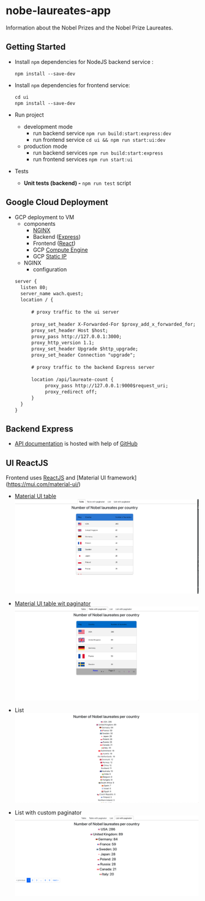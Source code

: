 # nobe-laureates-app
Information about the Nobel Prizes and the Nobel Prize Laureates.

## Getting Started
* Install `npm` dependencies for NodeJS backend service :
    ```
    npm install --save-dev
    ```

* Install `npm` dependencies for frontend service:
    ```
    cd ui
    npm install --save-dev
    ```
* Run project
  * development mode
    * run backend service `npm run build:start:express:dev`
    * run frontend service `cd ui && npm run start:ui:dev`
  * production mode
    * run backend services `npm run build:start:express`
    * run frontend services `npm run start:ui`
* Tests
  * **Unit tests (backend) -** `npm run test` script

## Google Cloud Deployment

* GCP deployment to VM
  * components
    * [NGINX](https://nginx.org/en/)
    * Backend ([Express](https://expressjs.com/))
    * Frontend ([React](https://create-react-app.dev/))
    * GCP [Compute Engine](https://cloud.google.com/compute/)
    * GCP [Static IP](https://cloud.google.com/compute/docs/ip-addresses/reserve-static-external-ip-address)
  * NGINX
    * configuration
  ```
  server {
    listen 80;
    server_name wach.quest;
    location / {
        
        # proxy traffic to the ui server
        
        proxy_set_header X-Forwarded-For $proxy_add_x_forwarded_for;
        proxy_set_header Host $host;
        proxy_pass http://127.0.0.1:3000;
        proxy_http_version 1.1;
        proxy_set_header Upgrade $http_upgrade;
        proxy_set_header Connection "upgrade";
        
        # proxy traffic to the backend Express server
  
        location /api/laureate-count {
             proxy_pass http://127.0.0.1:9000$request_uri;
             proxy_redirect off;
        }
    }
  }
  
  ```
## Backend Express
* [API documentation](https://olexxandr.github.io/nobel-laureates-app/) is hosted with help of [GitHub](https://docs.github.com/en/pages) 
## UI ReactJS

Frontend uses [ReactJS](https://reactjs.org/) and [Material UI framework] (https://mui.com/material-ui/)
* [Material UI table](https://mui.com/material-ui/react-table/)
  ![image info](./screenshots/table.png)

* [Material UI table wit paginator](https://mui.com/material-ui/react-table/)
  ![image info](./screenshots/table-with-paginator.png)

* List
  ![image info](./screenshots/list.png)
* List with custom paginator
    ![image info](./screenshots/list-with-paginator.png)
